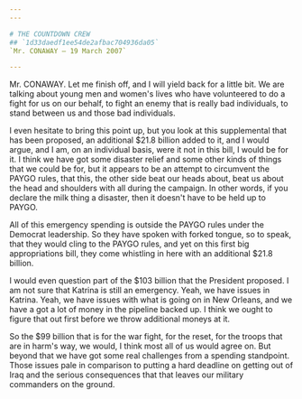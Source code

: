```yaml
---
---

# THE COUNTDOWN CREW
## `1d33daedf1ee54de2afbac704936da05`
`Mr. CONAWAY — 19 March 2007`

---
```



Mr. CONAWAY. Let me finish off, and I will yield back for a little 
bit. We are talking about young men and women's lives who have 
volunteered to do a fight for us on our behalf, to fight an enemy that 
is really bad individuals, to stand between us and those bad 
individuals.

I even hesitate to bring this point up, but you look at this 
supplemental that has been proposed, an additional $21.8 billion added 
to it, and I would argue, and I am, on an individual basis, were it not 
in this bill, I would be for it. I think we have got some disaster 
relief and some other kinds of things that we could be for, but it 
appears to be an attempt to circumvent the PAYGO rules, that this, the 
other side beat our heads about, beat us about the head and shoulders 
with all during the campaign. In other words, if you declare the milk 
thing a disaster, then it doesn't have to be held up to PAYGO.

All of this emergency spending is outside the PAYGO rules under the 
Democrat leadership. So they have spoken with forked tongue, so to 
speak, that they would cling to the PAYGO rules, and yet on this first 
big appropriations bill, they come whistling in here with an additional 
$21.8 billion.

I would even question part of the $103 billion that the President 
proposed. I am not sure that Katrina is still an emergency. Yeah, we 
have issues in Katrina. Yeah, we have issues with what is going on in 
New Orleans, and we have a got a lot of money in the pipeline backed 
up. I think we ought to figure that out first before we throw 
additional moneys at it.

So the $99 billion that is for the war fight, for the reset, for the 
troops that are in harm's way, we would, I think most all of us would 
agree on. But beyond that we have got some real challenges from a 
spending standpoint. Those issues pale in comparison to putting a hard 
deadline on getting out of Iraq and the serious consequences that that 
leaves our military commanders on the ground.

